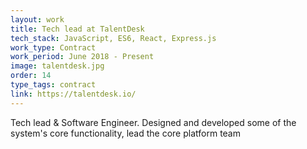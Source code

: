 ```yaml
---
layout: work
title: Tech lead at TalentDesk
tech_stack: JavaScript, ES6, React, Express.js
work_type: Contract
work_period: June 2018 - Present
image: talentdesk.jpg
order: 14
type_tags: contract
link: https://talentdesk.io/
---
```

Tech lead & Software Engineer. Designed and developed some of the system's core functionality, lead the core platform team
